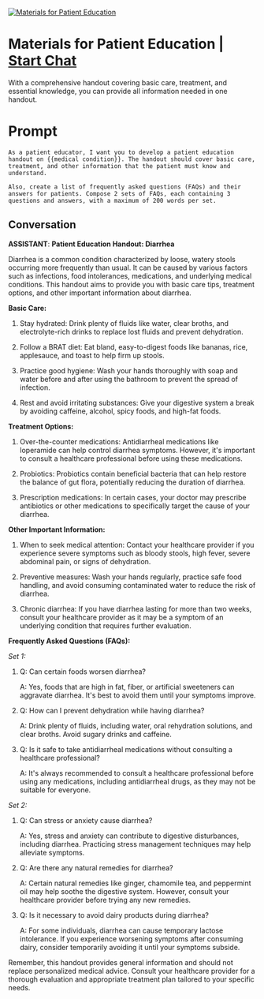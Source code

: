 
[![Materials for Patient Education](https://flow-prompt-covers.s3.us-west-1.amazonaws.com/icon/illustrative/illus_2.png)](https://gptcall.net/chat.html?data=%7B%22contact%22%3A%7B%22id%22%3A%22-OowovG0s_aMA6jbIA72j%22%2C%22flow%22%3Atrue%7D%7D)
# Materials for Patient Education | [Start Chat](https://gptcall.net/chat.html?data=%7B%22contact%22%3A%7B%22id%22%3A%22-OowovG0s_aMA6jbIA72j%22%2C%22flow%22%3Atrue%7D%7D)
With a comprehensive handout covering basic care, treatment, and essential knowledge, you can provide all information needed in one handout. 

# Prompt

```
As a patient educator, I want you to develop a patient education handout on {{medical condition}}. The handout should cover basic care, treatment, and other information that the patient must know and understand. 

Also, create a list of frequently asked questions (FAQs) and their answers for patients. Compose 2 sets of FAQs, each containing 3 questions and answers, with a maximum of 200 words per set.
```

## Conversation

**ASSISTANT**: **Patient Education Handout: Diarrhea**



Diarrhea is a common condition characterized by loose, watery stools occurring more frequently than usual. It can be caused by various factors such as infections, food intolerances, medications, and underlying medical conditions. This handout aims to provide you with basic care tips, treatment options, and other important information about diarrhea.



**Basic Care:**



1. Stay hydrated: Drink plenty of fluids like water, clear broths, and electrolyte-rich drinks to replace lost fluids and prevent dehydration.



2. Follow a BRAT diet: Eat bland, easy-to-digest foods like bananas, rice, applesauce, and toast to help firm up stools.



3. Practice good hygiene: Wash your hands thoroughly with soap and water before and after using the bathroom to prevent the spread of infection.



4. Rest and avoid irritating substances: Give your digestive system a break by avoiding caffeine, alcohol, spicy foods, and high-fat foods.



**Treatment Options:**



1. Over-the-counter medications: Antidiarrheal medications like loperamide can help control diarrhea symptoms. However, it's important to consult a healthcare professional before using these medications.



2. Probiotics: Probiotics contain beneficial bacteria that can help restore the balance of gut flora, potentially reducing the duration of diarrhea.



3. Prescription medications: In certain cases, your doctor may prescribe antibiotics or other medications to specifically target the cause of your diarrhea.



**Other Important Information:**



1. When to seek medical attention: Contact your healthcare provider if you experience severe symptoms such as bloody stools, high fever, severe abdominal pain, or signs of dehydration.



2. Preventive measures: Wash your hands regularly, practice safe food handling, and avoid consuming contaminated water to reduce the risk of diarrhea.



3. Chronic diarrhea: If you have diarrhea lasting for more than two weeks, consult your healthcare provider as it may be a symptom of an underlying condition that requires further evaluation.



**Frequently Asked Questions (FAQs):**



*Set 1:*



1. Q: Can certain foods worsen diarrhea?

   A: Yes, foods that are high in fat, fiber, or artificial sweeteners can aggravate diarrhea. It's best to avoid them until your symptoms improve.



2. Q: How can I prevent dehydration while having diarrhea?

   A: Drink plenty of fluids, including water, oral rehydration solutions, and clear broths. Avoid sugary drinks and caffeine.



3. Q: Is it safe to take antidiarrheal medications without consulting a healthcare professional?

   A: It's always recommended to consult a healthcare professional before using any medications, including antidiarrheal drugs, as they may not be suitable for everyone.



*Set 2:*



1. Q: Can stress or anxiety cause diarrhea?

   A: Yes, stress and anxiety can contribute to digestive disturbances, including diarrhea. Practicing stress management techniques may help alleviate symptoms.



2. Q: Are there any natural remedies for diarrhea?

   A: Certain natural remedies like ginger, chamomile tea, and peppermint oil may help soothe the digestive system. However, consult your healthcare provider before trying any new remedies.



3. Q: Is it necessary to avoid dairy products during diarrhea?

   A: For some individuals, diarrhea can cause temporary lactose intolerance. If you experience worsening symptoms after consuming dairy, consider temporarily avoiding it until your symptoms subside.



Remember, this handout provides general information and should not replace personalized medical advice. Consult your healthcare provider for a thorough evaluation and appropriate treatment plan tailored to your specific needs.


